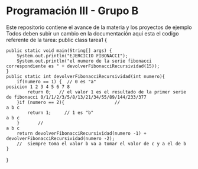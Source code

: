 # Programación III - Grupo B
Este repositorio contiene el avance de la materia y los  proyectos de ejemplo
Todos deben subir un cambio en la documentación
aqui esta el codigo referente de la tarea:
public class tarea1 {

    public static void main(String[] args) {
        System.out.println("EJERCICIO FIBONACCI");
        System.out.println("el numero de la serie fibonacci correspondiente es " + devolverFibonacciRecursividad(15));
    }
    public static int devolverFibonacciRecursividad(int numero){
        if(numero == 1) {  // 0 es "a"                                       posicion 1 2 3 4 5 6 7 8
            return 0;   // el valor 1 es el resultado de la primer serie de fibonacci 0/1/1/2/3/5/8/13/21/34/55/89/144/233/377
        }if (numero == 2){                   //                                       a b c
            return 1;     // 1 es "b"                                                   a b c
        }       //                                                                        a b c
        return devolverFibonacciRecursividad(numero -1) + devolverFibonacciRecursividad(numero -2);
        //  siempre toma el valor b va a tomar el valor de c y a el de b
    }
}
